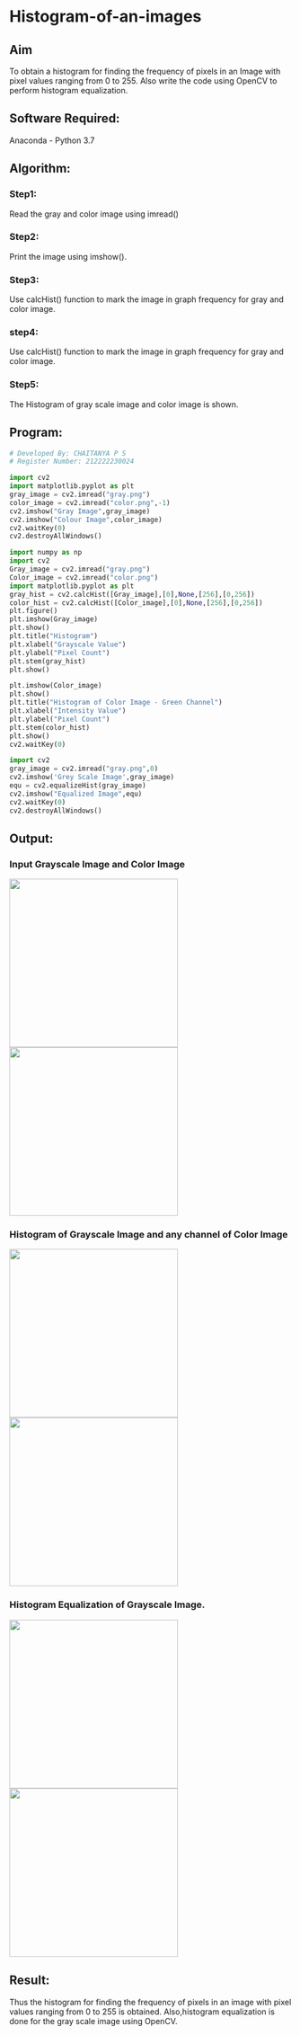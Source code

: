 # Histogram-of-an-images
## Aim
To obtain a histogram for finding the frequency of pixels in an Image with pixel values ranging from 0 to 255. Also write the code using OpenCV to perform histogram equalization.

## Software Required:
Anaconda - Python 3.7

## Algorithm:
### Step1:
Read the gray and color image using imread()

### Step2:
Print the image using imshow().

### Step3:
Use calcHist() function to mark the image in graph frequency for gray and color image.

### step4:
Use calcHist() function to mark the image in graph frequency for gray and color image.

### Step5:
The Histogram of gray scale image and color image is shown.

## Program:
```python
# Developed By: CHAITANYA P S
# Register Number: 212222230024

import cv2
import matplotlib.pyplot as plt
gray_image = cv2.imread("gray.png")
color_image = cv2.imread("color.png",-1)
cv2.imshow("Gray Image",gray_image)
cv2.imshow("Colour Image",color_image)
cv2.waitKey(0)
cv2.destroyAllWindows()

import numpy as np
import cv2
Gray_image = cv2.imread("gray.png")
Color_image = cv2.imread("color.png")
import matplotlib.pyplot as plt
gray_hist = cv2.calcHist([Gray_image],[0],None,[256],[0,256])
color_hist = cv2.calcHist([Color_image],[0],None,[256],[0,256])
plt.figure()
plt.imshow(Gray_image)
plt.show()
plt.title("Histogram")
plt.xlabel("Grayscale Value")
plt.ylabel("Pixel Count")
plt.stem(gray_hist)
plt.show()

plt.imshow(Color_image)
plt.show()
plt.title("Histogram of Color Image - Green Channel")
plt.xlabel("Intensity Value")
plt.ylabel("Pixel Count")
plt.stem(color_hist)
plt.show()
cv2.waitKey(0)

import cv2
gray_image = cv2.imread("gray.png",0)
cv2.imshow('Grey Scale Image',gray_image)
equ = cv2.equalizeHist(gray_image)
cv2.imshow("Equalized Image",equ)
cv2.waitKey(0)
cv2.destroyAllWindows()
```
## Output:
### Input Grayscale Image and Color Image
<img src = "https://github.com/chaitanya18c/Histogram-of-an-images/assets/119392724/2744a181-fb41-4d85-9be1-35374dd772dd" width="300">
<img src ="https://github.com/chaitanya18c/Histogram-of-an-images/assets/119392724/65ecf62d-403d-4c64-aa4b-ce6bac6d1d84" width="300">

### Histogram of Grayscale Image and any channel of Color Image
<img src = "https://github.com/chaitanya18c/Histogram-of-an-images/assets/119392724/8b8d5d74-65ba-478b-81b3-d73600d7eecb" width="300">
<img src = "https://github.com/chaitanya18c/Histogram-of-an-images/assets/119392724/7c44f152-d5ec-49a6-8ac1-0d4052b9ee00" width="300">

### Histogram Equalization of Grayscale Image.
<img src ="https://github.com/chaitanya18c/Histogram-of-an-images/assets/119392724/9c853a1a-564a-423d-8016-dc75dd1b333a" width="300">
<img src ="https://github.com/chaitanya18c/Histogram-of-an-images/assets/119392724/d0e3d764-0671-4a16-893a-53635acdd723" width="300">

## Result: 
Thus the histogram for finding the frequency of pixels in an image with pixel values ranging from 0 to 255 is obtained. Also,histogram equalization is done for the gray scale image using OpenCV.
